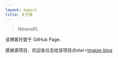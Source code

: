 ```yaml
---
layout: mypost
title: 关于我
---
```


> NitrenePL 

该博客托管于 GitHub Page.

感谢源项目，欢迎各位去给该项目点star⭐[tmaize-blog](https://github.com/TMaize/tmaize-blog)
